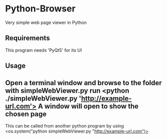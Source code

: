 # Python-Browser
Very simple web page viewer in Python

## Requirements
This program needs 'PyQt5' for its UI

## Usage
Open a terminal window and browse to the folder with simpleWebViewer.py
run <python ./simpleWebViewer.py 'http://example-url.com'>
A window will open to show the chosen page
---
This can be called from another python program by using 
<os.system("python simpleWebViewer.py "http://example-url.com")>
